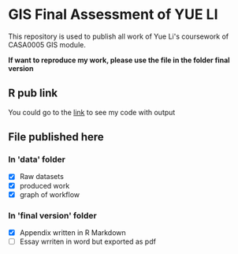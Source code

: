 # GIS Final Assessment of YUE LI

This repository is used to publish all work of Yue Li's coursework of CASA0005 GIS module.

**If want to reproduce my work, please use the file in the folder final version**

## R pub link
You could go to the [link](https://rpubs.com/amberyli/GISappendix) to see my code with output

## File published here

### In 'data' folder
- [x] Raw datasets
- [x] produced work
- [x] graph of workflow

### In 'final version' folder

- [x] Appendix written in R Markdown
- [ ] Essay wrriten in word but exported as pdf
